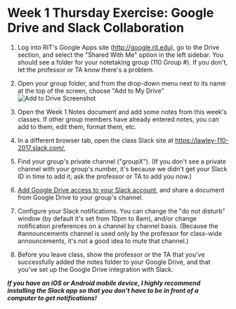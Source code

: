 # Week 1 Thursday Exercise: Google Drive and Slack Collaboration

1. Log into RIT's Google Apps site (http://google.rit.edu), go to the Drive section, and select the "Shared With Me" option in the left sidebar. You should see a folder for your notetaking group (110 Group #). If you don't, let the professor or TA know there's a problem. 

2. Open your group folder, and from the drop-down menu next to its name at the top of the screen, choose "Add to My Drive" <br>![Add to Drive Screenshot](add2drive.png)

3. Open the Week 1 Notes document and add some notes from this week's classes. If other group members have already entered notes, you can add to them, edit them, format them, etc. 

4. In a different browser tab, open the class Slack site at https://lawley-110-2017.slack.com/, 

5. Find your group's private channel ("groupX"). (If you don't see a private channel with your group's number, it's because we didn't get your Slack ID in time to add it; ask the professor or TA to add you now.)

6. [Add Google Drive access to your Slack account](https://get.slack.help/hc/en-us/articles/205875058-Google-Drive-for-Slack), and share a document from Google Drive to your group's channel.  

7. Configure your Slack notifications. You can change the "do not disturb" window (by default it's set from 10pm to 8am), and/or change notification preferences on a channel by channel basis. (Because the #announcements channel is used only by the professor for class-wide announcements, it's not a good idea to mute that channel.) 

8. Before you leave class, show the professor or the TA that you've successfully added the notes folder to your Google Drive, and that you've set up the Google Drive integration with Slack. 

***If you have an iOS or Android mobile device, I highly recommend installing the Slack app so that you don't have to be in front of a computer to get notifications!***
